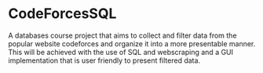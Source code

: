# CodeForcesSQL
A databases course project that aims to collect and filter data from the popular website codeforces and organize it into a more presentable manner. This will be achieved with the use of SQL and webscraping and a GUI implementation that is user friendly to present filtered data.
